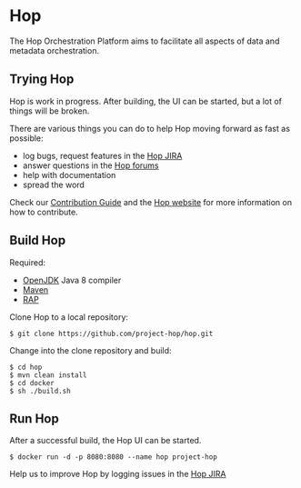 # Hop

The Hop Orchestration Platform aims to facilitate all aspects of data and metadata orchestration.

## Trying Hop 

Hop is work in progress. After building, the UI can be started, but a lot of things will be broken. 

There are various things you can do to help Hop moving forward as fast as possible: 

- log bugs, request features in the [Hop JIRA](https://project-hop.atlassian.net)
- answer questions in the [Hop forums](https://forums.project-hop.org/)
- help with documentation 
- spread the word

Check our [Contribution Guide](http://www.project-hop.org/community/contributing/) and the [Hop website](http://www.project-hop.org/) for more information on how to contribute.  

## Build Hop 


Required: 
- [OpenJDK](https://openjdk.java.net/) Java 8 compiler 
- [Maven](http://maven.apache.org/)
- [RAP](https://github.com/HiromuHota/pentaho-kettle#rap)

Clone Hop to a local repository: 

    $ git clone https://github.com/project-hop/hop.git

Change into the clone repository and build: 

    $ cd hop 
    $ mvn clean install
    $ cd docker
    $ sh ./build.sh

## Run Hop 

After a successful build, the Hop UI can be started.

    $ docker run -d -p 8080:8080 --name hop project-hop

Help us to improve Hop by logging issues in the [Hop JIRA](https://project-hop.atlassian.net)
